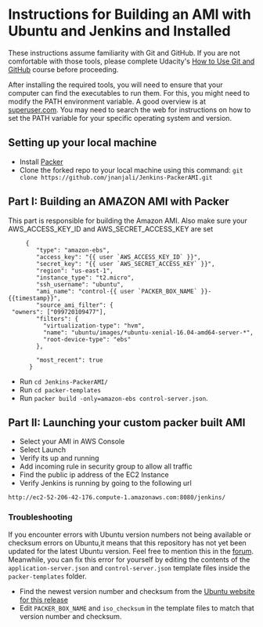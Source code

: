 Instructions for Building an AMI with Ubuntu and Jenkins and Installed
======================================================================

These instructions assume familiarity with Git and GitHub. If you are not comfortable with those tools, please complete Udacity's [How to Use Git and GitHub](https://www.udacity.com/course/how-to-use-git-and-github--ud775) course before proceeding.

After installing the required tools, you will need to ensure that your computer can find the executables to run them. For this, you might need to modify the PATH environment variable. A good overview is at [superuser.com](https://superuser.com/questions/284342/what-are-path-and-other-environment-variables-and-how-can-i-set-or-use-them). You may need to search the web for instructions on how to set the PATH variable for your specific operating system and version.

## Setting up your local machine
* Install [Packer](https://www.packer.io/downloads.html)
* Clone the forked repo to your local machine using this command: `git clone https://github.com/jnanjali/Jenkins-PackerAMI.git`

## Part I: Building an AMAZON AMI with Packer
This part is responsible for building the Amazon AMI.
Also make sure your AWS_ACCESS_KEY_ID and AWS_SECRET_ACCESS_KEY are set

```
     {
        "type": "amazon-ebs",
        "access_key": "{{ user `AWS_ACCESS_KEY_ID` }}",
        "secret_key": "{{ user `AWS_SECRET_ACCESS_KEY` }}",
        "region": "us-east-1",
        "instance_type": "t2.micro",
        "ssh_username": "ubuntu",
        "ami_name": "control-{{ user `PACKER_BOX_NAME` }}-{{timestamp}}",
        "source_ami_filter": {
 "owners": ["099720109477"],
        "filters": {
          "virtualization-type": "hvm",
          "name": "ubuntu/images/*ubuntu-xenial-16.04-amd64-server-*",
          "root-device-type": "ebs"
        },

        "most_recent": true
      } 

```

* Run `cd Jenkins-PackerAMI/`
* Run `cd packer-templates`
* Run `packer build -only=amazon-ebs control-server.json`. 


## Part II: Launching your custom packer built AMI

* Select your AMI in AWS Console
* Select Launch
* Verify its up and running
* Add incoming rule in security group to allow all traffic
* Find the public ip address of the EC2 Instance
* Verify Jenkins is running by going to the following url
```
http://ec2-52-206-42-176.compute-1.amazonaws.com:8080/jenkins/
```


### Troubleshooting

If you encounter errors with Ubuntu version numbers not being available or checksum errors on Ubuntu,it means that this repository has not yet been updated for the latest Ubuntu version. Feel free to mention this in the [forum](https://discussions.udacity.com/c/nd012-p1-intro-to-devops/nd012-the-devops-environment). Meanwhile, you can fix this error for yourself by editing the contents of the `application-server.json` and `control-server.json` template files inside the `packer-templates` folder.

* Find the newest version number and checksum from the [Ubuntu website for this release](http://releases.ubuntu.com/trusty/)
* Edit `PACKER_BOX_NAME` and `iso_checksum` in the template files to match that version number and checksum.
